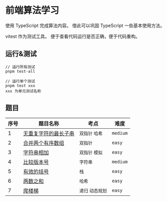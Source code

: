 # 前端算法学习

使用 TypeScript 完成算法内容。
借此可以巩固 TypeScript 一些基本使用方法。

vitest 作为测试工具。
便于查看代码运行是否正确，便于代码重构。

## 运行&测试

```
// 运行所有测试
pnpm test-all
```

```
// 运行单个测试
pnpm test xxx
xxx 为单元测试名称
```

## 题目

| 序号 | 题目名称                                                       | 考点              | 难度     |
| ---- | -------------------------------------------------------------- | ----------------- | -------- |
| 1    | [无重复字符的最长子串](./01-length-of-longest-subset/index.ts) | `双指针` `哈希`   | `medium` |
| 2    | [合并两个有序数组](./02-merge-sorted-arr/index.ts)             | `双指针`          | `easy`   |
| 3    | [字符串相加](./03-add-strings/index.ts)                        | `双指针` `模拟`   | `easy`   |
| 4    | [比较版本号](./04-compare-version/index.ts)                    | `字符串`          | `medium` |
| 5    | [有效的括号](./05-is-valid-brackets/index.ts)                  | `栈`              | `easy`   |
| 6    | [两数之和](./06-two-sum/index.ts)                              | `哈希`            | `easy`   |
| 7    | [爬楼梯](./07-climb-stairs/index.ts)                           | `递归` `动态规划` | `easy`   |
